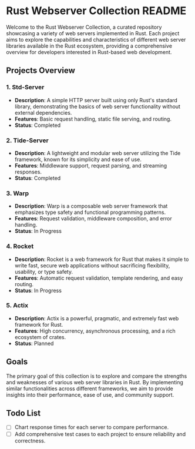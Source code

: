 # Rust Webserver Collection README

Welcome to the Rust Webserver Collection, a curated repository showcasing a variety of web servers implemented in Rust. Each project aims to explore the capabilities and characteristics of different web server libraries available in the Rust ecosystem, providing a comprehensive overview for developers interested in Rust-based web development.

## Projects Overview

### 1. Std-Server

- **Description**: A simple HTTP server built using only Rust's standard library, demonstrating the basics of web server functionality without external dependencies.
- **Features**: Basic request handling, static file serving, and routing.
- **Status**: Completed

### 2. Tide-Server

- **Description**: A lightweight and modular web server utilizing the Tide framework, known for its simplicity and ease of use.
- **Features**: Middleware support, request parsing, and streaming responses.
- **Status**: Completed

### 3. Warp

- **Description**: Warp is a composable web server framework that emphasizes type safety and functional programming patterns.
- **Features**: Request validation, middleware composition, and error handling.
- **Status**: In Progress

### 4. Rocket

- **Description**: Rocket is a web framework for Rust that makes it simple to write fast, secure web applications without sacrificing flexibility, usability, or type safety.
- **Features**: Automatic request validation, template rendering, and easy routing.
- **Status**: In Progress

### 5. Actix

- **Description**: Actix is a powerful, pragmatic, and extremely fast web framework for Rust.
- **Features**: High concurrency, asynchronous processing, and a rich ecosystem of crates.
- **Status**: Planned

## Goals

The primary goal of this collection is to explore and compare the strengths and weaknesses of various web server libraries in Rust. By implementing similar functionalities across different frameworks, we aim to provide insights into their performance, ease of use, and community support.

## Todo List

- [ ] Chart response times for each server to compare performance.
- [ ] Add comprehensive test cases to each project to ensure reliability and correctness.
